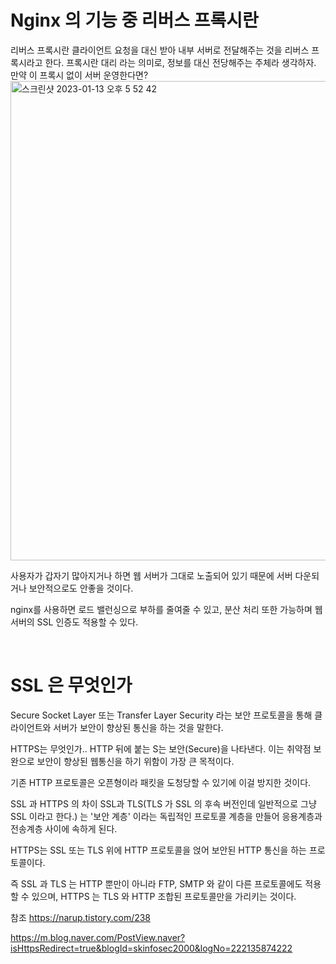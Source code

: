# Nginx 의 기능 중 리버스 프록시란

리버스 프록시란 클라이언트 요청을 대신 받아 내부 서버로 전달해주는 것을 리버스 프록시라고 한다. 
프록시란 대리 라는 의미로, 정보를 대신 전당해주는 주체라 생각하자.
만약 이 프록시 없이 서버 운영한다면?
<img width="767" alt="스크린샷 2023-01-13 오후 5 52 42" src="https://user-images.githubusercontent.com/73810834/212278500-0edc2a97-2490-4728-af9a-c14cd25b1573.png">

사용자가 갑자기 많아지거나 하면 웹 서버가 그대로 노출되어 있기 때문에 서버 다운되거나 보안적으로도 안좋을 것이다. 

nginx를 사용하면 로드 밸런싱으로 부하를 줄여줄 수 있고, 분산 처리 또한 가능하며 웹서버의 SSL 인증도 적용할 수 있다.

<br>

# SSL 은 무엇인가
Secure Socket Layer
또는 
    Transfer Layer Security
라는 보안 프로토콜을 통해 클라이언트와 서버가 보안이 향상된 통신을 하는 것을 말한다.

HTTPS는 무엇인가..
HTTP 뒤에 붙는 S는 보안(Secure)을 나타낸다.
이는 취약점 보완으로 보안이 향상된 웹통신을 하기 위함이 가장 큰 목적이다.

기존 HTTP 프로토콜은 오픈형이라 패킷을 도청당할 수 있기에 이걸 방지한 것이다.

SSL 과 HTTPS 의 차이
SSL과 TLS(TLS 가 SSL 의 후속 버전인데 일반적으로 그냥 SSL 이라고 한다.) 는 '보안 계층' 이라는 독립적인 프로토콜 계층을 만들어 응용계층과 전송계층 사이에 속하게 된다.

HTTPS는 SSL 또는 TLS 위에 HTTP 프로토콜을 얹어 보안된 HTTP 통신을 하는 프로토콜이다.

즉 SSL 과 TLS 는 HTTP 뿐만이 아니라 FTP, SMTP 와 같이 다른 프로토콜에도 적용할 수 있으며, HTTPS 는 TLS 와 HTTP 조합된 프로토콜만을 가리키는 것이다.

참조
https://narup.tistory.com/238

https://m.blog.naver.com/PostView.naver?isHttpsRedirect=true&blogId=skinfosec2000&logNo=222135874222